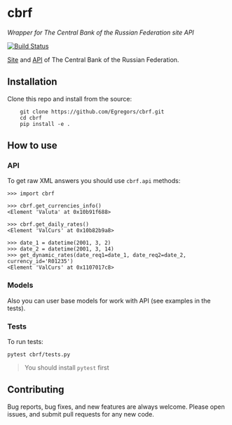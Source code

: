 # cbrf

_Wrapper for The Central Bank of the Russian Federation site API_

[![Build Status](https://travis-ci.org/Egregors/cbrf.svg?branch=master)](https://travis-ci.org/Egregors/cbrf)

[Site](http://www.cbr.ru/) and [API](http://www.cbr.ru/scripts/Root.asp?PrtId=SXML)
 of The Central Bank of the Russian Federation.
 
## Installation

Clone this repo and install from the source:
```
    git clone https://github.com/Egregors/cbrf.git
    cd cbrf
    pip install -e .
```

## How to use

### API

To get raw XML answers you should use `cbrf.api` methods:

```
>>> import cbrf

>>> cbrf.get_currencies_info()
<Element 'Valuta' at 0x10b91f688>

>>> cbrf.get_daily_rates()
<Element 'ValCurs' at 0x10b82b9a8>

>>> date_1 = datetime(2001, 3, 2)
>>> date_2 = datetime(2001, 3, 14)
>>> get_dynamic_rates(date_req1=date_1, date_req2=date_2, currency_id='R01235')
<Element 'ValCurs' at 0x1107017c8>
```

### Models

Also you can user base models for work with API (see examples in the tests).

### Tests

To run tests:

```
pytest cbrf/tests.py 
```
> You should install `pytest` first

## Contributing

Bug reports, bug fixes, and new features are always welcome. 
Please open issues, and submit pull requests for any new code.